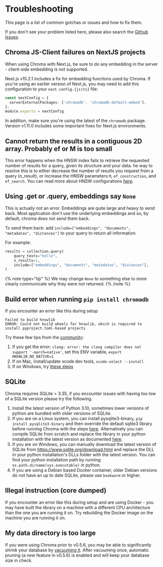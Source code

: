 # Troubleshooting

This page is a list of common gotchas or issues and how to fix them.

If you don't see your problem listed here, please also search the [Github Issues](https://github.com/chroma-core/chroma/issues).

## Chroma JS-Client failures on NextJS projects

When using Chroma with Next.js, be sure to do any embedding in the server - client-side embedding is not supported.

Next.js v15.2.1 includes a fix for embedding functions used by Chroma. If you're using an earlier version of Next.js, you may need to add this configuration to your `next.config.{js|ts}` file:

```typescript
const nextConfig = {
  serverExternalPackages: ['chromadb', 'chromadb-default-embed'],
};
module.exports = nextConfig
```

In addition, make sure you're using the latest of the `chromadb` package. Version v1.11.0 includes some important fixes for Next.js environments.


## Cannot return the results in a contiguous 2D array. Probably ef or M is too small

This error happens when the HNSW index fails to retrieve the requested number of results for a query, given its structure and your data. he way to resolve this is to either decrease the number of results you request from a query (n_result), or increase the HNSW parameters `M`, `ef_construction`, and `ef_search`. You can read more about HNSW configurations [here](/docs/collections/configure).

## Using .get or .query, embeddings say `None`

This is actually not an error. Embeddings are quite large and heavy to send back. Most application don't use the underlying embeddings and so, by default, chroma does not send them back.

To send them back: add `include=["embeddings", "documents", "metadatas", "distances"]` to your query to return all information.

For example:

```python
results = collection.query(
    query_texts="hello",
    n_results=1,
    include=["embeddings", "documents", "metadatas", "distances"],
)
```

{% note type="tip"  %}
We may change `None` to something else to more clearly communicate why they were not returned.
{% /note %}


## Build error when running `pip install chromadb`

If you encounter an error like this during setup

```
Failed to build hnswlib
ERROR: Could not build wheels for hnswlib, which is required to install pyproject.toml-based projects
```

Try these few tips from the [community](https://github.com/chroma-core/chroma/issues/221):

1. If you get the error: `clang: error: the clang compiler does not support '-march=native'`, set this ENV variable, `export HNSWLIB_NO_NATIVE=1`
2. If on Mac, install/update xcode dev tools, `xcode-select --install`
3. If on Windows, try [these steps](https://github.com/chroma-core/chroma/issues/250#issuecomment-1540934224)

## SQLite

Chroma requires SQLite > 3.35, if you encounter issues with having too low of a SQLite version please try the following.

1. Install the latest version of Python 3.10, sometimes lower versions of python are bundled with older versions of SQLite.
2. If you are on a Linux system, you can install pysqlite3-binary, `pip install pysqlite3-binary` and then override the default
   sqlite3 library before running Chroma with the steps [here](https://gist.github.com/defulmere/8b9695e415a44271061cc8e272f3c300).
   Alternatively you can compile SQLite from scratch and replace the library in your python installation with the latest version as documented [here](https://github.com/coleifer/pysqlite3#building-a-statically-linked-library).
3. If you are on Windows, you can manually download the latest version of SQLite from https://www.sqlite.org/download.html and
   replace the DLL in your python installation's DLLs folder with the latest version. You can find your python installation path by running `os.path.dirname(sys.executable)` in python.
4. If you are using a Debian based Docker container, older Debian versions do not have an up to date SQLite, please use `bookworm` or higher.

##  Illegal instruction (core dumped)

If you encounter an error like this during setup and are using Docker - you may have built the library on a machine with a different CPU architecture than the one you are running it on. Try rebuilding the Docker image on the machine you are running it on.

## My data directory is too large

If you were using Chroma prior to v0.5.6, you may be able to significantly shrink your database by [vacuuming it](/reference/cli#vacuuming). After vacuuming once, automatic pruning (a new feature in v0.5.6) is enabled and will keep your database size in check.